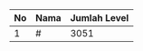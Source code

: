 | No | Nama            | Jumlah Level |
|----|-----------------|--------------|
| 1  | #    |    3051        |
